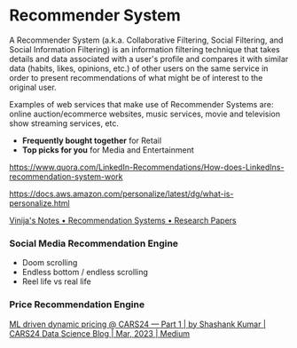 # Recommender System

A Recommender System (a.k.a. Collaborative Filtering, Social Filtering, and Social Information Filtering) is an information filtering technique that takes details and data associated with a user's profile and compares it with similar data (habits, likes, opinions, etc.) of other users on the same service in order to present recommendations of what might be of interest to the original user.

Examples of web services that make use of Recommender Systems are: online auction/ecommerce websites, music services, movie and television show streaming services, etc.

- **Frequently bought together** for Retail
- **Top picks for you** for Media and Entertainment

<https://www.quora.com/LinkedIn-Recommendations/How-does-LinkedIns-recommendation-system-work>

<https://docs.aws.amazon.com/personalize/latest/dg/what-is-personalize.html>

[Vinija's Notes • Recommendation Systems • Research Papers](https://vinija.ai/recsys/papers/)

### Social Media Recommendation Engine

- Doom scrolling
- Endless bottom / endless scrolling
- Reel life vs real life

### Price Recommendation Engine

[ML driven dynamic pricing @ CARS24 — Part 1 | by Shashank Kumar | CARS24 Data Science Blog | Mar, 2023 | Medium](https://medium.com/cars24-data-science-blog/how-cars24-uses-machine-learning-for-dynamic-pricing-of-used-cars-part-1-51fee52860d1)

